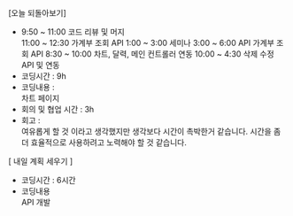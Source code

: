 [오늘 되돌아보기]

- 9:50 ~ 11:00 코드 리뷰 및 머지  
  11:00 ~ 12:30 가계부 조회 API
  1:00 ~ 3:00 세미나
  3:00 ~ 6:00 API 가계부 조회 API
  8:30 ~ 10:00 차트, 달력, 메인 컨트롤러 연동
  10:00 ~ 4:30 삭제 수정 API 및 연동
  <br/>
- 코딩시간 : 9h
- 코딩내용 :  
   차트 페이지
- 회의 및 협업 시간 : 3h
- 회고 :  
  여유롭게 할 것 이라고 생각했지만 생각보다 시간이 촉박한거 같습니다. 시간을 좀더 효율적으로 사용하려고 노력해야 할 것 같습니다.

[ 내일 계획 세우기 ]

- 코딩시간 : 6시간
- 코딩내용  
  API 개발
